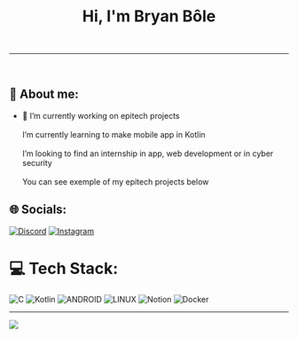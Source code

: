 <div align="center">
	<h1 align="center">Hi, I'm Bryan Bôle</h1>
</div>

<br/>

---

<br/>

## 💬 About me:

- 🌱 I’m currently working on epitech projects<br><br>I’m currently learning to make mobile app in Kotlin<br><br>I’m looking to find an internship in app, web development or in cyber security<br><br>You can see exemple of my epitech projects below<br>

## 🌐 Socials:
[![Discord](https://img.shields.io/badge/Discord-%237289DA.svg?logo=discord&logoColor=white)](https://discord.gg/Bryan'#0909) [![Instagram](https://img.shields.io/badge/Instagram-%23E4405F.svg?logo=Instagram&logoColor=white)](https://instagram.com/bryan.bll7)

# 💻 Tech Stack:
![C](https://img.shields.io/badge/c-%2300599C.svg?style=for-the-badge&logo=c&logoColor=white) ![Kotlin](https://img.shields.io/badge/kotlin-%230095D5.svg?style=for-the-badge&logo=kotlin&logoColor=white) ![ANDROID](https://img.shields.io/badge/android-%2320232a.svg?style=for-the-badge&logo=android&logoColor=%a4c639) ![LINUX](https://img.shields.io/badge/Linux-FCC624?style=for-the-badge&logo=linux&logoColor=black) ![Notion](https://img.shields.io/badge/Notion-%23000000.svg?style=for-the-badge&logo=notion&logoColor=white) ![Docker](https://img.shields.io/badge/docker-%230db7ed.svg?style=for-the-badge&logo=docker&logoColor=white)

---
[![](https://visitcount.itsvg.in/api?id=BryanBole&icon=0&color=0)](https://visitcount.itsvg.in)

<!-- Proudly created with GPRM ( https://gprm.itsvg.in ) -->
